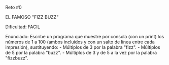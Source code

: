 Reto #0

EL FAMOSO "FIZZ BUZZ"

Dificultad: FACIL

Enunciado: Escribe un programa que muestre por consola (con un print) los números de 1 a 100 (ambos incluidos y con un salto de línea entre cada impresión), sustituyendo:
    - Múltiplos de 3 por la palabra "fizz".
    - Múltiplos de 5 por la palabra "buzz".
    - Múltiplos de 3 y de 5 a la vez por la palabra "fizzbuzz".
